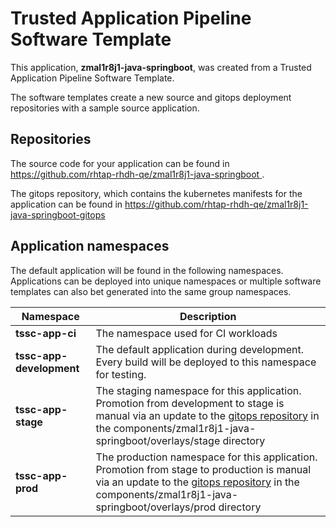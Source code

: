 # Trusted Application Pipeline Software Template

This application, **zmal1r8j1-java-springboot**, was created from a Trusted Application Pipeline Software Template.

The software templates create a new source and gitops deployment repositories with a sample source application. 

## Repositories

The source code for your application can be found in [https://github.com/rhtap-rhdh-qe/zmal1r8j1-java-springboot ](https://github.com/rhtap-rhdh-qe/zmal1r8j1-java-springboot ).
 
The gitops repository, which contains the kubernetes manifests for the application can be found in 
[https://github.com/rhtap-rhdh-qe/zmal1r8j1-java-springboot-gitops ](https://github.com/rhtap-rhdh-qe/zmal1r8j1-java-springboot-gitops ) 

## Application namespaces 

The default application will be found in the following namespaces. Applications can be deployed into unique namespaces or multiple software templates can also bet generated into the same group namespaces.  

|  Namespace   |  Description   |  
| -------- | -------- |
| **tssc-app-ci** | The namespace used for CI workloads |
| **tssc-app-development** | The default application during development. Every build will be deployed to this namespace for testing. |
| **tssc-app-stage** | The staging namespace for this application. Promotion from development to stage is manual via an update to the [gitops repository](https://github.com/rhtap-rhdh-qe/zmal1r8j1-java-springboot-gitops ) in the components/zmal1r8j1-java-springboot/overlays/stage directory |
| **tssc-app-prod** | The production namespace for this application. Promotion from stage to production is manual via an update to the [gitops repository](https://github.com/rhtap-rhdh-qe/zmal1r8j1-java-springboot-gitops ) in the components/zmal1r8j1-java-springboot/overlays/prod directory |